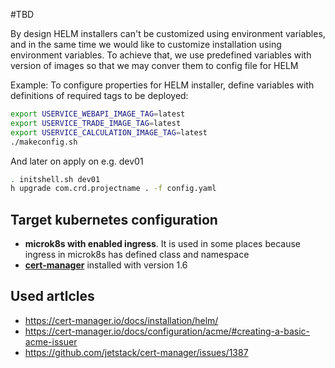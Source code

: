 #TBD

By design HELM installers can't be customized using environment variables, and in the same time we would like to customize installation using environment variables.
To achieve that, we use predefined variables with version of images so that we may conver them to config file for HELM

Example:
To configure properties for HELM installer, define variables with definitions of required tags to be deployed:
```bash
export USERVICE_WEBAPI_IMAGE_TAG=latest
export USERVICE_TRADE_IMAGE_TAG=latest
export USERVICE_CALCULATION_IMAGE_TAG=latest
./makeconfig.sh
```
And later on apply on e.g. dev01
```bash
. initshell.sh dev01
h upgrade com.crd.projectname . -f config.yaml
```

##
## Target kubernetes configuration
- **microk8s with enabled ingress**. It is used in some places because ingress in microk8s has defined class and namespace
- **[cert-manager](https://cert-manager.io/)** installed with version 1.6

## Used artlcles
- https://cert-manager.io/docs/installation/helm/
- https://cert-manager.io/docs/configuration/acme/#creating-a-basic-acme-issuer
- https://github.com/jetstack/cert-manager/issues/1387
